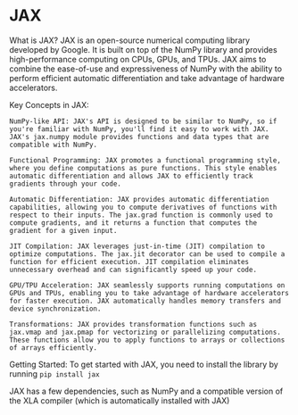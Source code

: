 # JAX

What is JAX?
JAX is an open-source numerical computing library developed by Google. It is built on top of the NumPy library and provides high-performance computing on CPUs, GPUs, and TPUs. JAX aims to combine the ease-of-use and expressiveness of NumPy with the ability to perform efficient automatic differentiation and take advantage of hardware accelerators.

Key Concepts in JAX:

    NumPy-like API: JAX's API is designed to be similar to NumPy, so if you're familiar with NumPy, you'll find it easy to work with JAX. JAX's jax.numpy module provides functions and data types that are compatible with NumPy.

    Functional Programming: JAX promotes a functional programming style, where you define computations as pure functions. This style enables automatic differentiation and allows JAX to efficiently track gradients through your code.

    Automatic Differentiation: JAX provides automatic differentiation capabilities, allowing you to compute derivatives of functions with respect to their inputs. The jax.grad function is commonly used to compute gradients, and it returns a function that computes the gradient for a given input.

    JIT Compilation: JAX leverages just-in-time (JIT) compilation to optimize computations. The jax.jit decorator can be used to compile a function for efficient execution. JIT compilation eliminates unnecessary overhead and can significantly speed up your code.

    GPU/TPU Acceleration: JAX seamlessly supports running computations on GPUs and TPUs, enabling you to take advantage of hardware accelerators for faster execution. JAX automatically handles memory transfers and device synchronization.

    Transformations: JAX provides transformation functions such as jax.vmap and jax.pmap for vectorizing or parallelizing computations. These functions allow you to apply functions to arrays or collections of arrays efficiently.

Getting Started:
To get started with JAX, you need to install the library by running ```pip install jax``` 

JAX has a few dependencies, such as NumPy and a compatible version of the XLA compiler (which is automatically installed with JAX)
